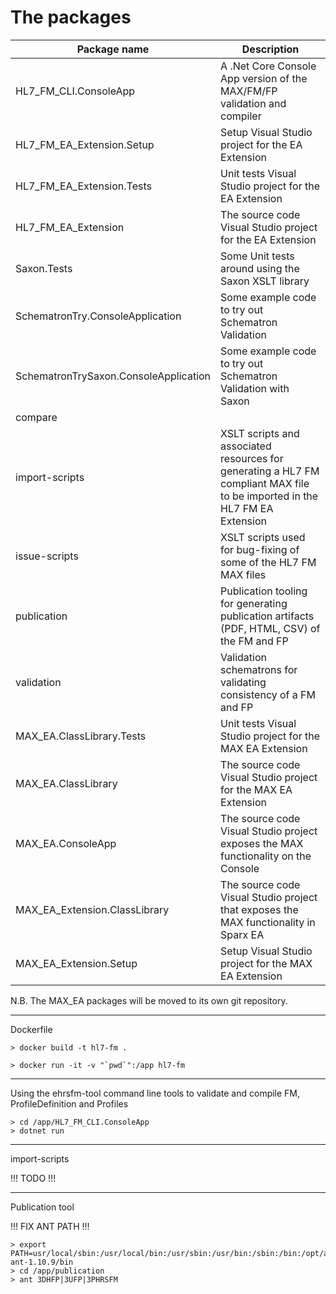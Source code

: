 # The packages

Package name | Description
------------ | -------------
HL7_FM_CLI.ConsoleApp|A .Net Core Console App version of the MAX/FM/FP validation and compiler
HL7_FM_EA_Extension.Setup|Setup Visual Studio project for the EA Extension
HL7_FM_EA_Extension.Tests|Unit tests Visual Studio project for the EA Extension
HL7_FM_EA_Extension|The source code Visual Studio project for the EA Extension
Saxon.Tests|Some Unit tests around using the Saxon XSLT library
SchematronTry.ConsoleApplication|Some example code to try out Schematron Validation
SchematronTrySaxon.ConsoleApplication|Some example code to try out Schematron Validation with Saxon
compare|
import-scripts|XSLT scripts and associated resources for generating a HL7 FM compliant MAX file to be imported in the HL7 FM EA Extension
issue-scripts|XSLT scripts used for bug-fixing of some of the HL7 FM MAX files
publication|Publication tooling for generating publication artifacts (PDF, HTML, CSV) of the FM and FP
validation|Validation schematrons for validating consistency of a FM and FP
MAX_EA.ClassLibrary.Tests|Unit tests Visual Studio project for the MAX EA Extension
MAX_EA.ClassLibrary|The source code Visual Studio project for the MAX EA Extension
MAX_EA.ConsoleApp|The source code Visual Studio project exposes the MAX functionality on the Console
MAX_EA_Extension.ClassLibrary|The source code Visual Studio project that exposes the MAX functionality in Sparx EA
MAX_EA_Extension.Setup|Setup Visual Studio project for the MAX EA Extension

N.B. The MAX_EA packages will be moved to its own git repository.

----------------
Dockerfile

```
> docker build -t hl7-fm .
```

```
> docker run -it -v "`pwd`":/app hl7-fm
```

----------------
Using the ehrsfm-tool command line tools to validate and compile FM, ProfileDefinition and Profiles

```
> cd /app/HL7_FM_CLI.ConsoleApp
> dotnet run
```
-----------------
import-scripts

!!! TODO !!!

-----------------
Publication tool

!!! FIX ANT PATH !!!
```
> export PATH=usr/local/sbin:/usr/local/bin:/usr/sbin:/usr/bin:/sbin:/bin:/opt/apache-ant-1.10.9/bin
> cd /app/publication
> ant 3DHFP|3UFP|3PHRSFM
```